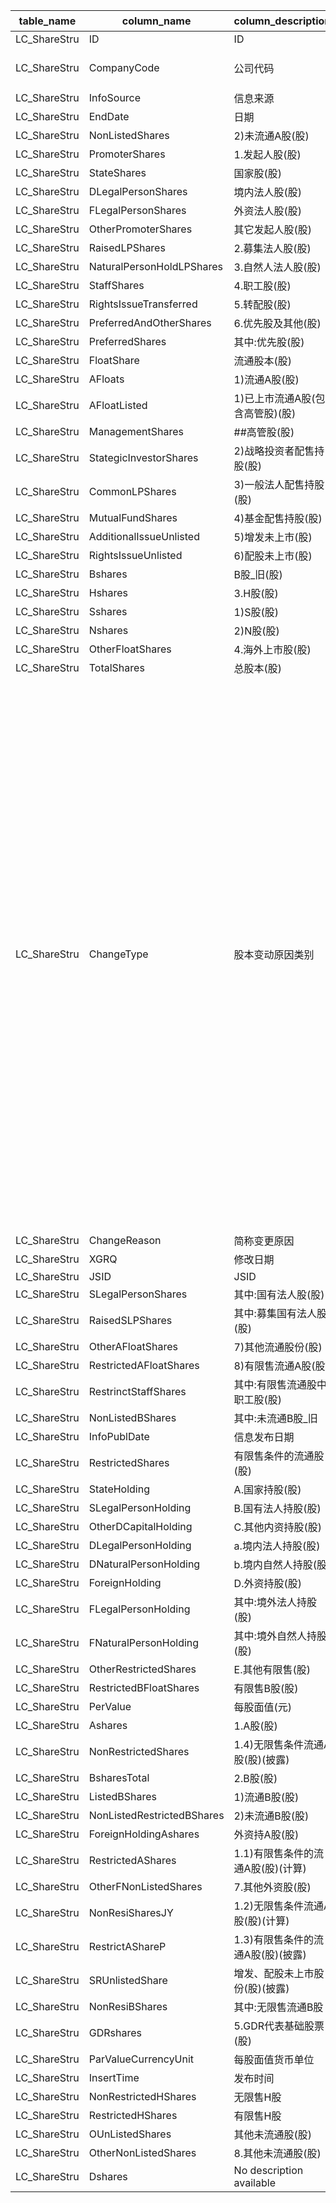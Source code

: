 | table_name | column_name| column_description| 注释 | Annotation|
|---|---|---|---|---|
| LC_ShareStru | ID | ID|| |
| LC_ShareStru | CompanyCode| 公司代码| 公司代码（CompanyCode）：与“证券主表（SecuMain）”中的“公司代码（CompanyCode）”关联，得到上市公司的交易代码、简称等。 | Company Code (CompanyCode): Associated with the "Company Code (CompanyCode)" in "Securities Main Table (SecuMain)", to obtain the trading code, abbreviation, etc. of the listed company. |
| LC_ShareStru | InfoSource | 信息来源|| |
| LC_ShareStru | EndDate| 日期|| |
| LC_ShareStru | NonListedShares| 2)未流通A股(股) || |
| LC_ShareStru | PromoterShares | 1.发起人股(股)|| |
| LC_ShareStru | StateShares| 国家股(股)|| |
| LC_ShareStru | DLegalPersonShares | 境内法人股(股)|| |
| LC_ShareStru | FLegalPersonShares | 外资法人股(股)|| |
| LC_ShareStru | OtherPromoterShares| 其它发起人股(股)|| |
| LC_ShareStru | RaisedLPShares | 2.募集法人股(股)|| |
| LC_ShareStru | NaturalPersonHoldLPShares| 3.自然人法人股(股)|| |
| LC_ShareStru | StaffShares| 4.职工股(股)|| |
| LC_ShareStru | RightsIssueTransferred | 5.转配股(股)|| |
| LC_ShareStru | PreferredAndOtherShares| 6.优先股及其他(股)|| |
| LC_ShareStru | PreferredShares| 其中:优先股(股) || |
| LC_ShareStru | FloatShare | 流通股本(股)|| |
| LC_ShareStru | AFloats| 1)流通A股(股) || |
| LC_ShareStru | AFloatListed | 1)已上市流通A股(包含高管股)(股) || |
| LC_ShareStru | ManagementShares | ##高管股(股)|| |
| LC_ShareStru | StategicInvestorShares | 2)战略投资者配售持股(股)|| |
| LC_ShareStru | CommonLPShares | 3)一般法人配售持股(股)|| |
| LC_ShareStru | MutualFundShares | 4)基金配售持股(股)|| |
| LC_ShareStru | AdditionalIssueUnlisted| 5)增发未上市(股)|| |
| LC_ShareStru | RightsIssueUnlisted| 6)配股未上市(股)|| |
| LC_ShareStru | Bshares| B股_旧(股)|| |
| LC_ShareStru | Hshares| 3.H股(股) || |
| LC_ShareStru | Sshares| 1)S股(股) || |
| LC_ShareStru | Nshares| 2)N股(股) || |
| LC_ShareStru | OtherFloatShares | 4.海外上市股(股)|| |
| LC_ShareStru | TotalShares| 总股本(股)|| |
| LC_ShareStru | ChangeType | 股本变动原因类别| 股本变动原因类别(ChangeType)与(CT_SystemConst)表中的DM字段关联，令LB = 1022 AND DM NOT IN (43,60,101,102,105,115,116,117,118,119,121,123,127,128,129,131,132,135)，得到股本变动原因类别的具体描述：1-A股发行，2-B股发行，3-A股发行基金配售上市，4-A股发行法人配售上市，6-A股上市，7-B股上市，8-送转股，10-配股除权，11-配股上市，12-转配股上市，17-非公开增发A股上市，18-非公开增发A股，19-定向增发法人股，20-增发A股，21-增发B股，22-增发A股上市，23-增发A股基金配售上市，24-增发A股法人配售上市，25-增发A股原股东配售上市，26-H股增发，27-增发B股上市，28-H股首发上市，29-超额配售H股上市，30-国家股配售，35-股份回购，40-吸收合并，44-以股抵债，45-职工股上市，46-STAQ/NET系统法人股上市，47-外资法人股上市，48-可转换债券转股，49-股权转让，50-面值拆细，51-其他，52-CDR发行，53-CDR上市，54-CDR增发，55-CDR增发上市，56-CDR配股除权，57-CDR配股上市，58-CDR超额配售上市，59-优先股转普通股，71-股权分置方案实施，73-股权分置股份追送，75-股权分置限售流通，77-股权分置增持，78-股权分置股东增持股份上市，79-配股限售流通，80-股权激励限售流通，81-因权证行权流通，82-发行前股份限售流通，83-转债转股限售流通，84-股权激励方案实施，89-延长限售锁定期，90-延长限售锁定期流通，91-B股转H股，100-授予限制性股票，103-员工持股计划，104-员工持股计划限售流通，106-D股增发，107-D股首发上市，108-超额配售D股上市，109-超额配售A股上市，110-GDR基础股票首发上市，111-GDR基础股票增发上市，112-超额配售GDR基础股票上市，113-GDR基础股票生成兑回，114-三板挂牌，130-高管股份减少，134-战略配售股份出借，136-战略配售股份归还，137-高管股份增加，138-股东承诺不减持，139-分红股份上市，140-超额配售B股上市，141-追溯更新，142-承诺不减持到期。 | The reason category for changes in equity (ChangeType) is associated with the DM field in the CT_SystemConst table, with LB = 1022 AND DM NOT IN (43,60,101,102,105,115,116,117,118,119,121,123,127,128,129,131,132,135), resulting in the specific description of the equity change reason category: 1 - A-share issuance, 2 - B-share issuance, 3 - A-share issuance and fund private placement listing, 4 - A-share issuance and legal person private placement listing, 6 - A-share listing, 7 - B-share listing, 8 - Stock transfer and spin-off, 10 - Rights issue and adjustment, 11 - Rights issue listing, 12 - Spin-off listing, 17 - Non-publicly issued A-share listing, 18 - Non-publicly issued A-share, 19 - Directed private placement of legal person shares, 20 - Additional issuance of A-shares, 21 - Additional issuance of B-shares, 22 - Additional issuance of A-share listing, 23 - Additional issuance of A-share fund private placement listing, 24 - Additional issuance of A-share legal person private placement listing, 25 - Additional issuance of A-share original shareholder private placement listing, 26 - H-share additional issuance, 27 - Additional issuance of B-share listing, 28 - H-share initial public offering, 29 - Excess share placement of H-share listing, 30 - State-owned share placement, 35 - Share repurchase, 40 - Absorption merger, 44 - Debt offset by shares, 45 - Employee share listing, 46 - STAQ/NET system legal person share listing, 47 - Foreign-funded legal person share listing, 48 - Convertible bond conversion to shares, 49 - Share transfer, 50 - Par value splitting, 51 - Others, 52 - CDR issuance, 53 - CDR listing, 54 - CDR additional issuance, 55 - CDR additional issuance listing, 56 - CDR rights issue and adjustment, 57 - CDR rights issue listing, 58 - CDR excess share placement listing, 59 - Preferred shares converted to common shares, 71 - Implementation of equity separation scheme, 73 - Equity separation share follow-up distribution, 75 - Equity separation restricted circulation, 77 - Equity separation share increase, 78 - Equity separation shareholder increase share listing, 79 - Rights issue restricted circulation, 80 - Equity incentive restricted circulation, 81 - Circulation due to warrant exercise, 82 - Pre-issuance share restricted circulation, 83 - Convertible bond conversion to share restricted circulation, 84 - Implementation of equity incentive plan, 89 - Extension of restricted period, 90 - Extension of restricted period circulation, 91 - B-share conversion to H-share, 100 - Granting of restricted stock, 103 - Employee stock ownership plan, 104 - Employee stock ownership plan restricted circulation, 106 - D-share additional issuance, 107 - D-share initial public offering, 108 - Excess share placement of D-share listing, 109 - Excess share placement of A-share listing, 110 - GDR underlying stock initial public offering, 111 - GDR underlying stock additional issuance listing, 112 - Excess share placement of GDR underlying stock listing, 113 - GDR underlying stock creation and redemption, 114 - Third board listing, 130 - Reduction of executive shares, 134 - Strategic placement share lending, 136 - Strategic placement share return, 137 - Increase of executive shares, 138 - Shareholder commitment not to reduce, 139 - Dividend share listing, 140 - Excess share placement of B-share listing, 141 - Retrospective update, 142 - Commitment not to reduce maturity. |
| LC_ShareStru | ChangeReason | 简称变更原因|| |
| LC_ShareStru | XGRQ | 修改日期|| |
| LC_ShareStru | JSID | JSID|| |
| LC_ShareStru | SLegalPersonShares | 其中:国有法人股(股) || |
| LC_ShareStru | RaisedSLPShares| 其中:募集国有法人股(股) || |
| LC_ShareStru | OtherAFloatShares| 7)其他流通股份(股)|| |
| LC_ShareStru | RestrictedAFloatShares | 8)有限售流通A股(股) || |
| LC_ShareStru | RestrinctStaffShares | 其中:有限售流通股中职工股(股) || |
| LC_ShareStru | NonListedBShares | 其中:未流通B股_旧 || |
| LC_ShareStru | InfoPublDate | 信息发布日期|| |
| LC_ShareStru | RestrictedShares | 有限售条件的流通股(股)|| |
| LC_ShareStru | StateHolding | A.国家持股(股)|| |
| LC_ShareStru | SLegalPersonHolding| B.国有法人持股(股)|| |
| LC_ShareStru | OtherDCapitalHolding | C.其他内资持股(股)|| |
| LC_ShareStru | DLegalPersonHolding| a.境内法人持股(股)|| |
| LC_ShareStru | DNaturalPersonHolding| b.境内自然人持股(股)|| |
| LC_ShareStru | ForeignHolding | D.外资持股(股)|| |
| LC_ShareStru | FLegalPersonHolding| 其中:境外法人持股(股) || |
| LC_ShareStru | FNaturalPersonHolding| 其中:境外自然人持股(股) || |
| LC_ShareStru | OtherRestrictedShares| E.其他有限售(股)|| |
| LC_ShareStru | RestrictedBFloatShares | 有限售B股(股) || |
| LC_ShareStru | PerValue | 每股面值(元)|| |
| LC_ShareStru | Ashares| 1.A股(股) || |
| LC_ShareStru | NonRestrictedShares| 1.4)无限售条件流通A股(股)(披露) || |
| LC_ShareStru | BsharesTotal | 2.B股(股) || |
| LC_ShareStru | ListedBShares| 1)流通B股(股) || |
| LC_ShareStru | NonListedRestrictedBShares | 2)未流通B股(股) || |
| LC_ShareStru | ForeignHoldingAshares| 外资持A股(股) || |
| LC_ShareStru | RestrictedAShares| 1.1)有限售条件的流通A股(股)(计算) || |
| LC_ShareStru | OtherFNonListedShares| 7.其他外资股(股)|| |
| LC_ShareStru | NonResiSharesJY| 1.2)无限售条件流通A股(股)(计算) || |
| LC_ShareStru | RestrictAShareP| 1.3)有限售条件的流通A股(股)(披露) || |
| LC_ShareStru | SRUnlistedShare| 增发、配股未上市股份(股)(披露)|| |
| LC_ShareStru | NonResiBShares | 其中:无限售流通B股|| |
| LC_ShareStru | GDRshares| 5.GDR代表基础股票(股) || |
| LC_ShareStru | ParValueCurrencyUnit | 每股面值货币单位|| |
| LC_ShareStru | InsertTime | 发布时间|| |
| LC_ShareStru | NonRestrictedHShares | 无限售H股 || |
| LC_ShareStru | RestrictedHShares| 有限售H股 || |
| LC_ShareStru | OUnListedShares| 其他未流通股(股)|| |
| LC_ShareStru | OtherNonListedShares | 8.其他未流通股(股)|| |
| LC_ShareStru | Dshares| No description available|| |